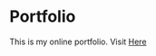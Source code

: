# Portfolio
 This is my online portfolio.
Visit <a href="https://kevinlin1120.github.io/Portfolio/" target="＿blank">Here</a>
